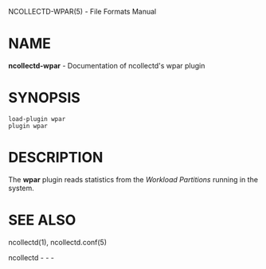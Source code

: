 NCOLLECTD-WPAR(5) - File Formats Manual

# NAME

**ncollectd-wpar** - Documentation of ncollectd's wpar plugin

# SYNOPSIS

	load-plugin wpar
	plugin wpar

# DESCRIPTION

The **wpar** plugin reads statistics from the *Workload Partitions*
running in the system.

# SEE ALSO

ncollectd(1),
ncollectd.conf(5)

ncollectd - - -
